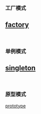 
### 工厂模式
[factory](https://github.com/Karl0/java/tree/master/factory "ps：工厂方法模式&抽象工厂模式")
<br>
-------------------------
<br>


### 单例模式
[singleton](https://github.com/Karl0/java/tree/master/singleton "ps：饿汉式&懒汉式")
<br>
-------------------------
<br>


### 原型模式
[prototype](https://github.com/Karl0/java/tree/master/prototype "ps：浅拷贝&深拷贝")